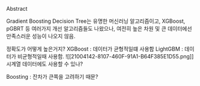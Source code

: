 
Abstract

Gradient Boosting Decision Tree는 유명한 머신러닝 알고리즘이고, XGBoost, pGBRT 등 여러가지 개선 알고리즘들도 나왔으나, 여전히 높은 차원 및 큰 데이터에선 만족스러운 성능이 나오지 않음.

정확도가 어떻게 높은거지?
XGBoost : 데이터가 균형적일떄 사용함
LightGBM : 데이터가 비균형적일때 사용함.
![[21004142-8107-460F-91A1-B64F385E1D55.png]]
시계열 데이터에도 사용할 수 있나?

Boosting : 잔차가 큰쪽을 고려하기 때문?

